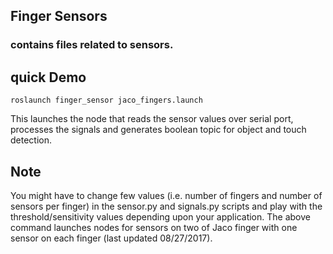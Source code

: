 ## Finger Sensors

### contains files related to sensors.

## quick Demo

```
roslaunch finger_sensor jaco_fingers.launch
```

This launches the node that reads the sensor values over serial port, processes the signals and generates boolean topic for object and touch detection.

## Note

You might have to change few values (i.e. number of fingers and number of sensors per finger) in the sensor.py and signals.py scripts and play with the threshold/sensitivity values depending upon your application. The above command launches nodes for sensors on two of Jaco finger with one sensor on each finger (last updated 08/27/2017).   
